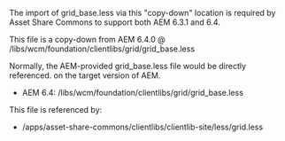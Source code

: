 The import of grid_base.less via this "copy-down" location is required by Asset Share Commons to support both AEM 6.3.1 and 6.4.

This file is a copy-down from AEM 6.4.0 @ /libs/wcm/foundation/clientlibs/grid/grid_base.less

Normally, the AEM-provided grid_base.less file would be directly referenced.
on the target version of AEM.

  - AEM 6.4:   /libs/wcm/foundation/clientlibs/grid/grid_base.less

This file is referenced by:

  - /apps/asset-share-commons/clientlibs/clientlib-site/less/grid.less